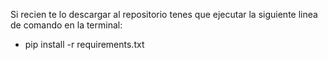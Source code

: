 Si recien te lo descargar al repositorio tenes que ejecutar la siguiente linea de comando en la terminal:
 - pip install -r requirements.txt